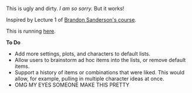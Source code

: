 This is ugly and dirty. *I am so sorry.* But it works! 

Inspired by Lecture 1 of [Brandon Sanderson's course](http://www.writeaboutdragons.com/brandon_w2012/). 

This is running [here](http://www.davidruttka.com/storyslots).

**To Do**
- Add more settings, plots, and characters to default lists.
- Allow users to brainstorm ad hoc items into the lists, or remove default items.
- Support a history of items or combinations that were liked. This would allow, for example, pulling in multiple character ideas at once.
- OMG MY EYES SOMEONE MAKE THIS PRETTY
